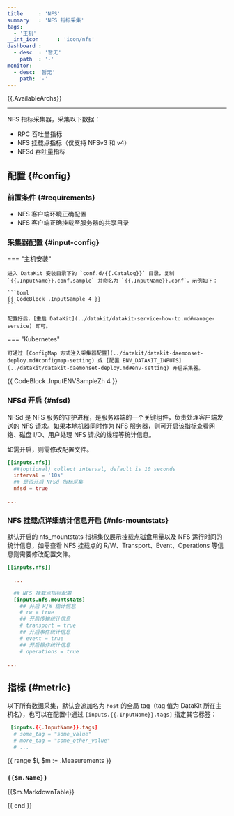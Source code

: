 ```yaml
---
title     : 'NFS'
summary   : 'NFS 指标采集'
tags:
  - '主机'
__int_icon      : 'icon/nfs'
dashboard :
  - desc  : '暂无'
    path  : '-'
monitor:
  - desc: '暂无'
    path: '-'
---
```


{{.AvailableArchs}}

---

NFS 指标采集器，采集以下数据：

- RPC 吞吐量指标
- NFS 挂载点指标（仅支持 NFSv3 和 v4）
- NFSd 吞吐量指标

## 配置 {#config}

### 前置条件 {#requirements}

- NFS 客户端环境正确配置
- NFS 客户端正确挂载至服务器的共享目录

### 采集器配置 {#input-config}

<!-- markdownlint-disable MD046 -->

=== "主机安装"

    进入 DataKit 安装目录下的 `conf.d/{{.Catalog}}` 目录，复制 `{{.InputName}}.conf.sample` 并命名为 `{{.InputName}}.conf`。示例如下：
    
    ```toml
    {{ CodeBlock .InputSample 4 }}
    ```
    
    配置好后，[重启 DataKit](../datakit/datakit-service-how-to.md#manage-service) 即可。

=== "Kubernetes"

    可通过 [ConfigMap 方式注入采集器配置](../datakit/datakit-daemonset-deploy.md#configmap-setting) 或 [配置 ENV_DATAKIT_INPUTS](../datakit/datakit-daemonset-deploy.md#env-setting) 开启采集器。

{{ CodeBlock .InputENVSampleZh 4 }}

<!-- markdownlint-enable -->

### NFSd 开启 {#nfsd}

NFSd 是 NFS 服务的守护进程，是服务器端的一个关键组件，负责处理客户端发送的 NFS 请求。如果本地机器同时作为 NFS 服务器，则可开启该指标查看网络、磁盘 I/O、用户处理 NFS 请求的线程等统计信息。

如需开启，则需修改配置文件。

```toml
[[inputs.nfs]]
  ##(optional) collect interval, default is 10 seconds
  interval = '10s'
  ## 是否开启 NFSd 指标采集
  nfsd = true

...

```

### NFS 挂载点详细统计信息开启 {#nfs-mountstats}

默认开启的 nfs_mountstats 指标集仅展示挂载点磁盘用量以及 NFS 运行时间的统计信息，如需查看 NFS 挂载点的 R/W、Transport、Event、Operations 等信息则需要修改配置文件。

```toml
[[inputs.nfs]]
  
  ...

  ## NFS 挂载点指标配置
  [inputs.nfs.mountstats]
    ## 开启 R/W 统计信息
    # rw = true
    ## 开启传输统计信息 
    # transport = true
    ## 开启事件统计信息
    # event = true
    ## 开启操作统计信息
    # operations = true

...

```

## 指标 {#metric}

以下所有数据采集，默认会追加名为 `host` 的全局 tag（tag 值为 DataKit 所在主机名），也可以在配置中通过 `[inputs.{{.InputName}}.tags]` 指定其它标签：

``` toml
 [inputs.{{.InputName}}.tags]
  # some_tag = "some_value"
  # more_tag = "some_other_value"
  # ...
```

{{ range $i, $m := .Measurements }}

### `{{$m.Name}}`

{{$m.MarkdownTable}}

{{ end }}

